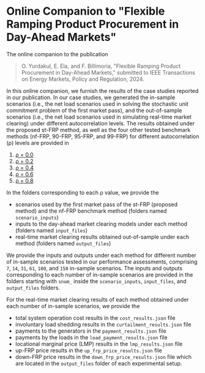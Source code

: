 # Online Companion to "Flexible Ramping Product Procurement in Day-Ahead Markets" 
The online companion to the publication

> O. Yurdakul, E. Ela, and F. Billimoria, "Flexible Ramping Product Procurement in Day-Ahead Markets," 
> submitted to IEEE Transactions on Energy Markets, Policy and Regulation, 2024.

In this online companion, we furnish the results of the case studies reported in our publication. In our case studies, we generated the in-sample scenarios (i.e., the net load scenarios used in solving the stochastic unit commitment problem of the first market pass), and the out-of-sample scenarios (i.e., the net load scenarios used in simulating real-time market clearing) under different autocorrelation levels. The results obtained under the proposed st-FRP method, as well as the four other tested benchmark methods (nf-FRP, 90-FRP, 95-FRP, and 99-FRP) for different autocorrelation (ρ) levels are provided in

1. [ρ = 0.0](/results/rho_0.0)
2. [ρ = 0.2](/results/rho_0.2)
3. [ρ = 0.4](/results/rho_0.4)
4. [ρ = 0.6](/results/rho_0.6)
5. [ρ = 0.8](/results/rho_0.8)


In the folders corresponding to each ρ value, we provide the
- scenarios used by the first market pass of the st-FRP (proposed method) and the nf-FRP benchmark method (folders named `scenario_inputs`)
- inputs to the day-ahead market clearing models under each method (folders named `input_files`)
- real-time market clearing results obtained out-of-sample under each method (folders named `output_files`)

We provide the inputs and outputs under each method for different number of in-sample scenarios tested in our performance assessments, comprising `7`, `14`, `31`, `61`, `100`, and `150` in-sample scenarios. The inputs and outputs corresponding to each number of in-sample scenarios are provided in the folders starting with `snum_` inside the `scenario_inputs`, `input_files`, and `output_files` folders.

For the real-time market clearing results of each method obtained under each number of in-sample scenarios, we provide the 
- total system operation cost results in the `cost_results.json` file
- involuntary load shedding results in the `curtailment_results.json` file
- payments to the generators in the `payment_results.json` file
- payments by the loads in the `load_payment_results.json` file
- locational marginal price (LMP) results in the `lmp_results.json` file
- up-FRP price results in the `up_frp_price_results.json` file
- down-FRP price results in the `down_frp_price_results.json` file
which are located in the `output_files` folder of each experimental setup.

